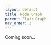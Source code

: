 ```yaml
---
layout: default
title: Node Graph
parent: Flair Graph
nav_order: 2
---
```


<i class="fas fa-construction"></i> Coming soon...